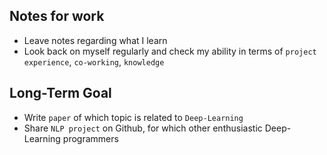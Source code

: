 ## Notes for work

- Leave notes regarding what I learn
- Look back on myself regularly and check my ability in terms of `project experience`, `co-working`, `knowledge`



## Long-Term Goal

- Write `paper` of which topic is related to `Deep-Learning`
- Share `NLP project` on Github, for which other enthusiastic Deep-Learning programmers